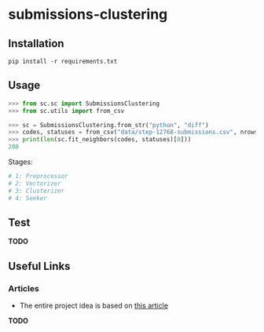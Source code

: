 # submissions-clustering

## Installation

`pip install -r requirements.txt`


## Usage


```python
>>> from sc.sc import SubmissionsClustering
>>> from sc.utils import from_csv

>>> sc = SubmissionsClustering.from_str("python", "diff")
>>> codes, statuses = from_csv("data/step-12768-submissions.csv", nrows=1000)
>>> print(len(sc.fit_neighbors(codes, statuses)[0]))
200
```

Stages:

```python
# 1: Preprocessor
# 2: Vectorizer
# 3: Clusterizer
# 4: Seeker
```

## Test


**TODO**


## Useful Links

### Articles

* The entire project idea is based on [this article](http://dl.acm.org/citation.cfm?id=3053985 "Deep Knowledge Tracing On Programming Exercises")

**TODO**